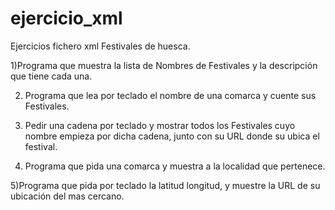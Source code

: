 # ejercicio_xml

Ejercicios fichero xml Festivales de huesca.

1)Programa que muestra la lista de Nombres de Festivales y la descripción que tiene cada una.

2) Programa que lea por teclado el nombre de una comarca y cuente sus Festivales.

3) Pedir una cadena por teclado y mostrar todos los Festivales cuyo nombre empieza por dicha cadena, junto con su URL donde su ubica el festival.

4) Programa que pida una comarca y muestra a la localidad que pertenece.

5)Programa que pida por teclado la latitud longitud, y muestre la URL de su ubicación del mas cercano.
